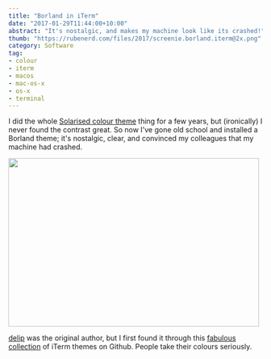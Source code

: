 ```yaml
---
title: "Borland in iTerm"
date: "2017-01-29T11:44:00+10:00"
abstract: "It's nostalgic, and makes my machine look like its crashed!"
thumb: "https://rubenerd.com/files/2017/screenie.borland.iterm@2x.png"
category: Software
tag:
- colour
- iterm
- macos
- mac-os-x
- os-x
- terminal
---
```

I did the whole [Solarised colour theme] thing for a few years, but (ironically) I never found the contrast great. So now I've gone old school and installed a Borland theme; it's nostalgic, clear, and convinced my colleagues that my machine had crashed.

<p><img src="https://rubenerd.com/files/2017/screenie.borland.iterm@1x.png" alt="" style="width:497px; height:334px" srcset="https://rubenerd.com/files/2017/screenie.borland.iterm@1x.png 1x, https://rubenerd.com/files/2017/screenie.borland.iterm@2x.png 2x" /></p>

[delip] was the original author, but I first found it through this [fabulous collection] of iTerm themes on Github. People take their colours seriously.

[Solarised colour theme]: http://ethanschoonover.com/solarized
[fabulous collection]: https://github.com/mbadolato/iTerm2-Color-Schemes
[delip]: https://gist.github.com/delip/9e16c606d9331d69d681

